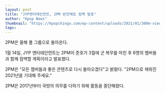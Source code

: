 ```yaml
---
layout: post
title: "JYP엔터테인먼트, 2PM 완전체로 컴백 발표"
author: "Kpop News"
thumbnail: "https://kpopchingu.com/wp-content/uploads/2021/01/300m-views-3-890x512.png"
tags: 
---
```



2PM은 올해 풀 그룹으로 돌아온다.

1월 14일, JYP 엔터테인먼트는 2PM이 준호가 3월에 군 복무를 마친 후 6명의 멤버들과 함께 컴백할 계획이라고 발표했다.

2PM은 "모든 멤버들과 좋은 콘텐츠로 다시 돌아오겠다"고 밝혔다. "2PM으로 채워진 2021년을 기대해 주세요."

2PM은 2017년부터 국방의 의무를 다하기 위해 활동을 중단해왔다.